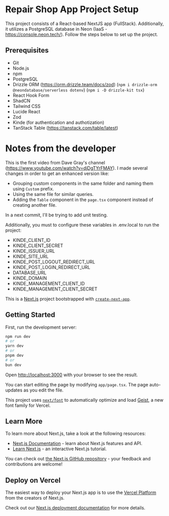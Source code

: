 # Repair Shop App Project Setup

This project consists of a React-based NextJS app (FullStack). Additionally, it utilizes a PostgreSQL database in Neon (IaaS - https://console.neon.tech/). Follow the steps below to set up the project.

## Prerequisites

- Git
- Node.js
- npm
- PostgreSQL
- Drizzle ORM (https://orm.drizzle.team/docs/zod) (`npm i drizzle-orm @neondatabase/serverless dotenv`) (`npm i -D drizzle-kit tsx`)
- React Hook Form
- ShadCN
- Tailwind CSS
- Lucide React
- Zod
- Kinde (for authentication and authotization)
- TanStack Table (https://tanstack.com/table/latest)

# Notes from the developer
This is the first video from Dave Gray's channel (https://www.youtube.com/watch?v=djDgTYrFMAY). I made several changes in order to get an enhanced version like:
- Grouping custom components in the same folder and naming them using `Custom` prefix. 
- Using the same file for similar queries.
- Adding the `Table` component in the `page.tsx` component instead of creating another file.

In a next commit, I'll be trying to add unit testing.

Additionally, you must to configure these variables in .env.local to run the project:

* KINDE_CLIENT_ID
* KINDE_CLIENT_SECRET
* KINDE_ISSUER_URL
* KINDE_SITE_URL
* KINDE_POST_LOGOUT_REDIRECT_URL
* KINDE_POST_LOGIN_REDIRECT_URL
* DATABASE_URL
* KINDE_DOMAIN
* KINDE_MANAGEMENT_CLIENT_ID
* KINDE_MANAGEMENT_CLIENT_SECRET


This is a [Next.js](https://nextjs.org) project bootstrapped with [`create-next-app`](https://nextjs.org/docs/app/api-reference/cli/create-next-app).

## Getting Started

First, run the development server:

```bash
npm run dev
# or
yarn dev
# or
pnpm dev
# or
bun dev
```

Open [http://localhost:3000](http://localhost:3000) with your browser to see the result.

You can start editing the page by modifying `app/page.tsx`. The page auto-updates as you edit the file.

This project uses [`next/font`](https://nextjs.org/docs/app/building-your-application/optimizing/fonts) to automatically optimize and load [Geist](https://vercel.com/font), a new font family for Vercel.

## Learn More

To learn more about Next.js, take a look at the following resources:

- [Next.js Documentation](https://nextjs.org/docs) - learn about Next.js features and API.
- [Learn Next.js](https://nextjs.org/learn) - an interactive Next.js tutorial.

You can check out [the Next.js GitHub repository](https://github.com/vercel/next.js) - your feedback and contributions are welcome!

## Deploy on Vercel

The easiest way to deploy your Next.js app is to use the [Vercel Platform](https://vercel.com/new?utm_medium=default-template&filter=next.js&utm_source=create-next-app&utm_campaign=create-next-app-readme) from the creators of Next.js.

Check out our [Next.js deployment documentation](https://nextjs.org/docs/app/building-your-application/deploying) for more details.